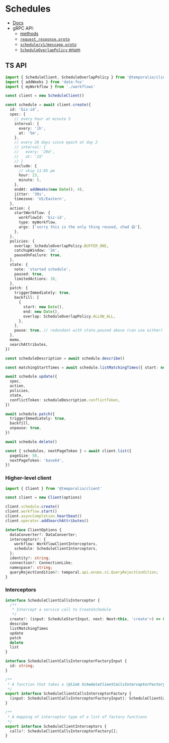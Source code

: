 # Schedules

- [Docs](https://docs.temporal.io/workflows/#schedules)
- gRPC API:
  - [methods](https://github.com/temporalio/api/blob/799926c86eb13d8a9717d3561ab9b0df43796c06/temporal/api/workflowservice/v1/service.proto#L328-L370)
  - [`request_response.proto`](https://github.com/temporalio/api/blob/799926c86eb13d8a9717d3561ab9b0df43796c06/temporal/api/workflowservice/v1/request_response.proto#L821-L957)
  - [`schedule/v1/message.proto`](https://github.com/temporalio/api/blob/master/temporal/api/schedule/v1/message.proto)
  - [`ScheduleOverlapPolicy` enum](https://github.com/temporalio/api/blob/master/temporal/api/enums/v1/schedule.proto)

## TS API

```ts
import { ScheduleClient, ScheduleOverlapPolicy } from '@temporalio/client'
import { addWeeks } from 'date-fns'
import { myWorkflow } from './workflows'

const client = new ScheduleClient()

const schedule = await client.create({
  id: 'biz-id',
  spec: {
    // every hour at minute 5
    interval: {
      every: '1h',
      at: '5m',
    },
    // every 20 days since epoch at day 2
    // interval: {
    //   every: '20d',
    //   at: '2d'
    // }
    exclude: {
      // skip 11:05 pm
      hour: 23,
      minute: 5,
    },
    endAt: addWeeks(new Date(), 4), 
    jitter: '30s',
    timezone: 'US/Eastern',
  },
  action: {
    startWorkflow: {
      workflowId: 'biz-id',
      type: myWorkflow,
      args: ['sorry this is the only thing reused, chad 😄'],
    },
  },
  policies: {
    overlap: ScheduleOverlapPolicy.BUFFER_ONE,
    catchupWindow: '2m',
    pauseOnFailure: true,
  },
  state: {
    note: 'started schedule',
    paused: true,
    limitedActions: 10,
  },
  patch: {
    triggerImmediately: true,
    backfill: [
      {
        start: new Date(),
        end: new Date(),
        overlap: ScheduleOverlapPolicy.ALLOW_ALL,
      },
    ],
    pause: true, // redundant with state.paused above (can use either)
  },
  memo,
  searchAttributes,
})

const scheduleDescription = await schedule.describe()

const matchingStartTimes = await schedule.listMatchingTimes({ start: new Date(), end: new Date() })

await schedule.update({
  spec,
  action,
  policies,
  state,
  conflictToken: scheduleDescription.conflictToken,
})

await schedule.patch({
  triggerImmediately: true,
  backfill,
  unpause: true,
})

await schedule.delete()

const { schedules, nextPageToken } = await client.list({
  pageSize: 50,
  nextPageToken: 'base64',
})
```

### Higher-level client

```ts
import { Client } from '@temporalio/client'

const client = new Client(options)

client.schedule.create()
client.workflow.start() 
client.asyncCompletion.heartbeat()
client.operator.addSearchAttributes()

interface ClientOptions {
  dataConverter?: DataConverter;
  interceptors?: {
    workflow: WorkflowClientInterceptors,
    schedule: ScheduleClientInterceptors,
  };
  identity?: string;
  connection?: ConnectionLike;
  namespace?: string;
  queryRejectCondition?: temporal.api.enums.v1.QueryRejectCondition;
}
```

### Interceptors

```ts
interface ScheduleClientCallsInterceptor {
  /**
   * Intercept a service call to CreateSchedule
   */
  create?: (input: ScheduleStartInput, next: Next<this, 'create'>) => Promise<string /* conflictToken */>;
  describe
  listMatchingTimes
  update
  patch
  delete
  list
}

interface ScheduleClientCallsInterceptorFactoryInput {
  id: string;
}

/**
 * A function that takes a {@link ScheduleClientCallsInterceptorFactoryInput} and returns an interceptor
 */
export interface ScheduleClientCallsInterceptorFactory {
  (input: ScheduleClientCallsInterceptorFactoryInput): ScheduleClientCallsInterceptor;
}

/**
 * A mapping of interceptor type of a list of factory functions
 */
export interface ScheduleClientInterceptors {
  calls?: ScheduleClientCallsInterceptorFactory[];
}
```